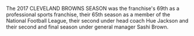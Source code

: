 The 2017 CLEVELAND BROWNS SEASON was the franchise's 69th as a professional sports franchise, their 65th season as a member of the National Football League, their second under head coach Hue Jackson and their second and final season under general manager Sashi Brown.
